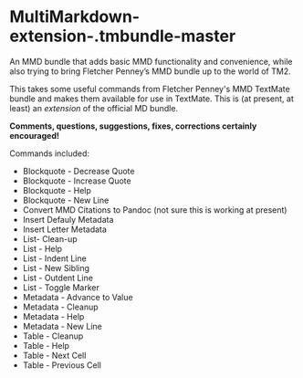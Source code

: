 # MultiMarkdown-extension-.tmbundle-master

An MMD bundle that adds basic MMD functionality and convenience, while also trying to bring Fletcher Penney’s MMD bundle up to the world of TM2.

This takes some useful commands from Fletcher Penney's MMD TextMate bundle and makes them available for use in TextMate. This is (at present, at least) an *extension* of the official MD bundle.

**Comments, questions, suggestions, fixes, corrections certainly encouraged!**

Commands included:

* Blockquote - Decrease Quote
* Blockquote - Increase Quote
* Blockquote - Help
* Blockquote - New Line
* Convert MMD Citations to Pandoc (not sure this is working at present)
* Insert Defauly Metadata
* Insert Letter Metadata
* List- Clean-up
* List - Help
* List - Indent Line
* List - New Sibling
* List - Outdent Line
* List - Toggle Marker
* Metadata - Advance to Value
* Metadata - Cleanup
* Metadata - Help
* Metadata - New Line
* Table - Cleanup
* Table - Help
* Table - Next Cell
* Table - Previous Cell
